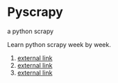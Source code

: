 Pyscrapy
========

a python scrapy

Learn python scrapy week by week.

1. [external link](http://jecvay.com/2014/09/python3-web-bug-series1/ 'external link')
2. [external link](http://www.zhihu.com/question/20899988 'external link')
3. [external link](http://www.zhihu.com/question/21358581 'external link')

